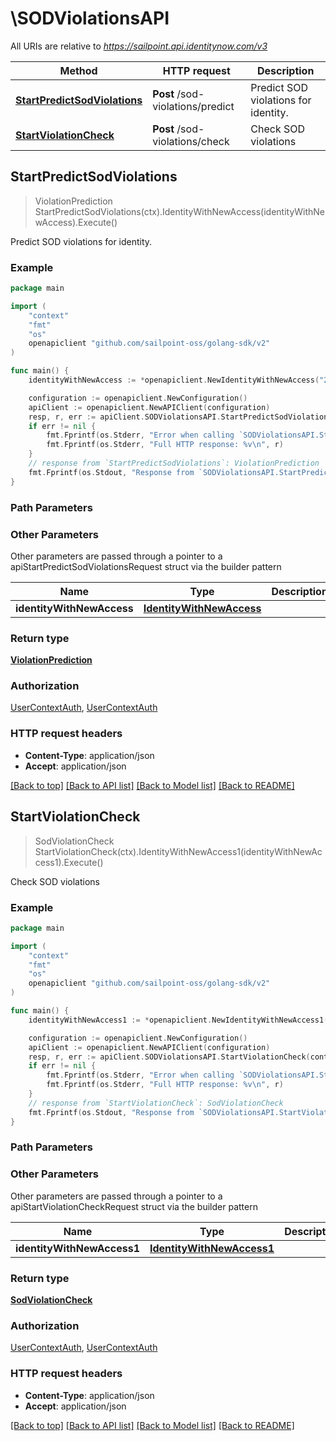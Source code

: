 # \SODViolationsAPI

All URIs are relative to *https://sailpoint.api.identitynow.com/v3*

Method | HTTP request | Description
------------- | ------------- | -------------
[**StartPredictSodViolations**](SODViolationsAPI.md#StartPredictSodViolations) | **Post** /sod-violations/predict | Predict SOD violations for identity.
[**StartViolationCheck**](SODViolationsAPI.md#StartViolationCheck) | **Post** /sod-violations/check | Check SOD violations



## StartPredictSodViolations

> ViolationPrediction StartPredictSodViolations(ctx).IdentityWithNewAccess(identityWithNewAccess).Execute()

Predict SOD violations for identity.



### Example

```go
package main

import (
	"context"
	"fmt"
	"os"
	openapiclient "github.com/sailpoint-oss/golang-sdk/v2"
)

func main() {
	identityWithNewAccess := *openapiclient.NewIdentityWithNewAccess("2c91808568c529c60168cca6f90c1313", []openapiclient.IdentityWithNewAccessAccessRefsInner{*openapiclient.NewIdentityWithNewAccessAccessRefsInner()}) // IdentityWithNewAccess | 

	configuration := openapiclient.NewConfiguration()
	apiClient := openapiclient.NewAPIClient(configuration)
	resp, r, err := apiClient.SODViolationsAPI.StartPredictSodViolations(context.Background()).IdentityWithNewAccess(identityWithNewAccess).Execute()
	if err != nil {
		fmt.Fprintf(os.Stderr, "Error when calling `SODViolationsAPI.StartPredictSodViolations``: %v\n", err)
		fmt.Fprintf(os.Stderr, "Full HTTP response: %v\n", r)
	}
	// response from `StartPredictSodViolations`: ViolationPrediction
	fmt.Fprintf(os.Stdout, "Response from `SODViolationsAPI.StartPredictSodViolations`: %v\n", resp)
}
```

### Path Parameters



### Other Parameters

Other parameters are passed through a pointer to a apiStartPredictSodViolationsRequest struct via the builder pattern


Name | Type | Description  | Notes
------------- | ------------- | ------------- | -------------
 **identityWithNewAccess** | [**IdentityWithNewAccess**](IdentityWithNewAccess.md) |  | 

### Return type

[**ViolationPrediction**](ViolationPrediction.md)

### Authorization

[UserContextAuth](../README.md#UserContextAuth), [UserContextAuth](../README.md#UserContextAuth)

### HTTP request headers

- **Content-Type**: application/json
- **Accept**: application/json

[[Back to top]](#) [[Back to API list]](../README.md#documentation-for-api-endpoints)
[[Back to Model list]](../README.md#documentation-for-models)
[[Back to README]](../README.md)


## StartViolationCheck

> SodViolationCheck StartViolationCheck(ctx).IdentityWithNewAccess1(identityWithNewAccess1).Execute()

Check SOD violations



### Example

```go
package main

import (
	"context"
	"fmt"
	"os"
	openapiclient "github.com/sailpoint-oss/golang-sdk/v2"
)

func main() {
	identityWithNewAccess1 := *openapiclient.NewIdentityWithNewAccess1("2c91809050db617d0150e0bf3215385e", []openapiclient.EntitlementRef{*openapiclient.NewEntitlementRef()}) // IdentityWithNewAccess1 | 

	configuration := openapiclient.NewConfiguration()
	apiClient := openapiclient.NewAPIClient(configuration)
	resp, r, err := apiClient.SODViolationsAPI.StartViolationCheck(context.Background()).IdentityWithNewAccess1(identityWithNewAccess1).Execute()
	if err != nil {
		fmt.Fprintf(os.Stderr, "Error when calling `SODViolationsAPI.StartViolationCheck``: %v\n", err)
		fmt.Fprintf(os.Stderr, "Full HTTP response: %v\n", r)
	}
	// response from `StartViolationCheck`: SodViolationCheck
	fmt.Fprintf(os.Stdout, "Response from `SODViolationsAPI.StartViolationCheck`: %v\n", resp)
}
```

### Path Parameters



### Other Parameters

Other parameters are passed through a pointer to a apiStartViolationCheckRequest struct via the builder pattern


Name | Type | Description  | Notes
------------- | ------------- | ------------- | -------------
 **identityWithNewAccess1** | [**IdentityWithNewAccess1**](IdentityWithNewAccess1.md) |  | 

### Return type

[**SodViolationCheck**](SodViolationCheck.md)

### Authorization

[UserContextAuth](../README.md#UserContextAuth), [UserContextAuth](../README.md#UserContextAuth)

### HTTP request headers

- **Content-Type**: application/json
- **Accept**: application/json

[[Back to top]](#) [[Back to API list]](../README.md#documentation-for-api-endpoints)
[[Back to Model list]](../README.md#documentation-for-models)
[[Back to README]](../README.md)

